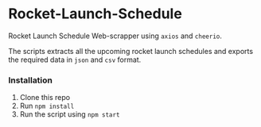 # Rocket-Launch-Schedule
Rocket Launch Schedule Web-scrapper using ```axios``` and ```cheerio```.

The scripts extracts all the upcoming rocket launch schedules and exports the required data in ```json``` and ```csv``` format.

### Installation
1. Clone this repo
2. Run `npm install`
3. Run the script using `npm start`
